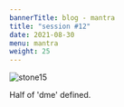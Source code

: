 ```yaml
---
bannerTitle: blog - mantra
title: "session #12"
date: 2021-08-30
menu: mantra
weight: 25
---
```


![stone15](/images/mani/mani10/stone15.jpg)

Half of 'dme' defined.
